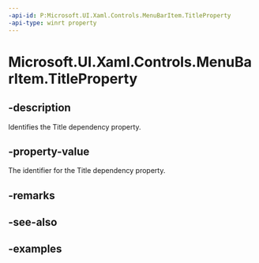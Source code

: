 ```yaml
---
-api-id: P:Microsoft.UI.Xaml.Controls.MenuBarItem.TitleProperty
-api-type: winrt property
---
```


<!-- Property syntax.
public DependencyProperty TitleProperty { get; }
-->

# Microsoft.UI.Xaml.Controls.MenuBarItem.TitleProperty

## -description

Identifies the Title dependency property.

## -property-value

The identifier for the Title dependency property.

## -remarks

## -see-also

## -examples

